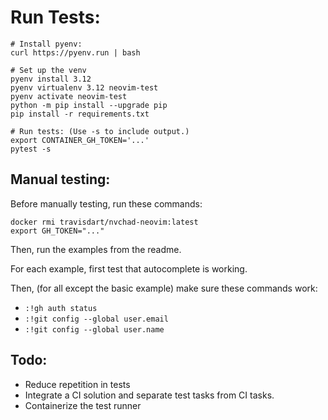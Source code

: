 # Run Tests:
```
# Install pyenv:
curl https://pyenv.run | bash

# Set up the venv
pyenv install 3.12
pyenv virtualenv 3.12 neovim-test
pyenv activate neovim-test
python -m pip install --upgrade pip
pip install -r requirements.txt

# Run tests: (Use -s to include output.)
export CONTAINER_GH_TOKEN='...' 
pytest -s
```

## Manual testing:
Before manually testing, run these commands:
```
docker rmi travisdart/nvchad-neovim:latest
export GH_TOKEN="..."
```

Then, run the examples from the readme.

For each example, first test that autocomplete is working.

Then, (for all except the basic example) make sure these commands work:
* `:!gh auth status`
* `:!git config --global user.email`
* `:!git config --global user.name`

## Todo:

* Reduce repetition in tests
* Integrate a CI solution and separate test tasks from CI tasks.
* Containerize the test runner

